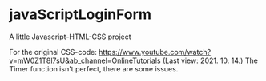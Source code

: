 # javaScriptLoginForm
A little Javascript-HTML-CSS project


For the original CSS-code:
https://www.youtube.com/watch?v=mW0Z1T8l7sU&ab_channel=OnlineTutorials
(Last view: 2021. 10. 14.)
The Timer function isn't perfect, there are some issues.
